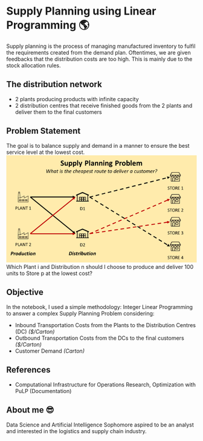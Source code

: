 # Supply Planning using Linear Programming 🌎
Supply planning is the process of managing manufactured inventory to fulfil the requirements created from the demand plan.
Oftentimes, we are given feedbacks that the distribution costs are too high. This is mainly due to the stock allocation rules.

## The distribution network
- 2 plants producing products with infinite capacity
- 2 distribution centres that receive finished goods from the 2 plants and deliver them to the final customers

## Problem Statement
The goal is to balance supply and demand in a manner to ensure the best service level at the lowest cost.
![](pic4.png)
Which Plant i and Distribution n should I choose to produce and deliver 100 units to Store p at the lowest cost?

## Objective
In the notebook, I used a simple methodology: Integer Linear Programming to answer a complex Supply Planning Problem considering:
- Inbound Transportation Costs from the Plants to the Distribution Centres (DC) *($/Carton)*
- Outbound Transportation Costs from the DCs to the final customers *($/Carton)*
- Customer Demand *(Carton)*

## References
- Computational Infrastructure for Operations Research, Optimization with PuLP (Documentation)

## About me 😎
Data Science and Artificial Intelligence Sophomore aspired to be an analyst and interested in the logistics and supply chain industry.
